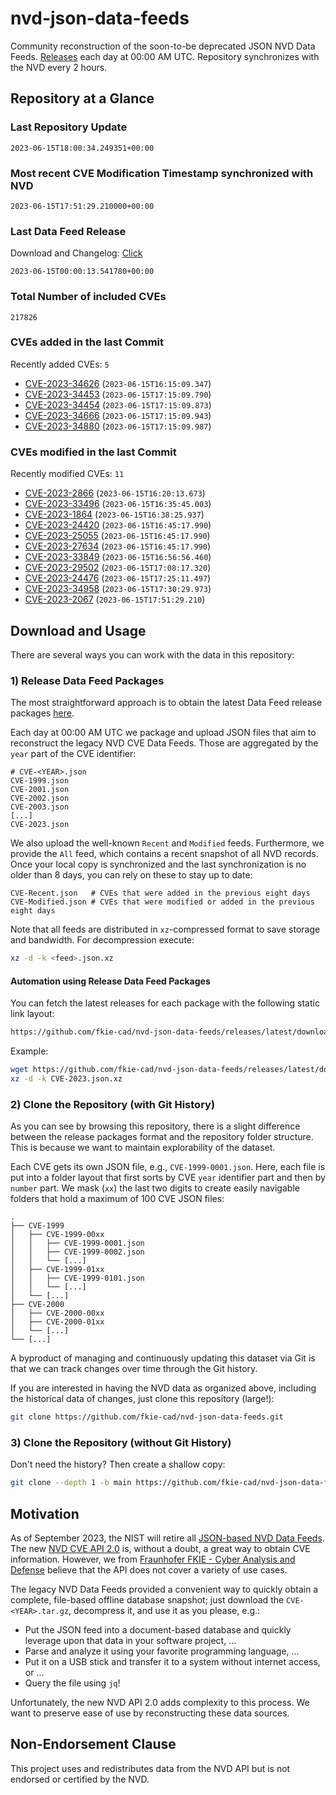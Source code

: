 # nvd-json-data-feeds

Community reconstruction of the soon-to-be deprecated JSON NVD Data Feeds. 
[Releases](https://github.com/fkie-cad/nvd-json-data-feeds/releases/latest) each day at 00:00 AM UTC.
Repository synchronizes with the NVD every 2 hours.

## Repository at a Glance

### Last Repository Update

```plain
2023-06-15T18:00:34.249351+00:00
```

### Most recent CVE Modification Timestamp synchronized with NVD

```plain
2023-06-15T17:51:29.210000+00:00
```

### Last Data Feed Release

Download and Changelog: [Click](https://github.com/fkie-cad/nvd-json-data-feeds/releases/latest)

```plain
2023-06-15T00:00:13.541780+00:00
```

### Total Number of included CVEs

```plain
217826
```

### CVEs added in the last Commit

Recently added CVEs: `5`

* [CVE-2023-34626](CVE-2023/CVE-2023-346xx/CVE-2023-34626.json) (`2023-06-15T16:15:09.347`)
* [CVE-2023-34453](CVE-2023/CVE-2023-344xx/CVE-2023-34453.json) (`2023-06-15T17:15:09.790`)
* [CVE-2023-34454](CVE-2023/CVE-2023-344xx/CVE-2023-34454.json) (`2023-06-15T17:15:09.873`)
* [CVE-2023-34666](CVE-2023/CVE-2023-346xx/CVE-2023-34666.json) (`2023-06-15T17:15:09.943`)
* [CVE-2023-34880](CVE-2023/CVE-2023-348xx/CVE-2023-34880.json) (`2023-06-15T17:15:09.987`)


### CVEs modified in the last Commit

Recently modified CVEs: `11`

* [CVE-2023-2866](CVE-2023/CVE-2023-28xx/CVE-2023-2866.json) (`2023-06-15T16:20:13.673`)
* [CVE-2023-33496](CVE-2023/CVE-2023-334xx/CVE-2023-33496.json) (`2023-06-15T16:35:45.003`)
* [CVE-2023-1864](CVE-2023/CVE-2023-18xx/CVE-2023-1864.json) (`2023-06-15T16:38:25.937`)
* [CVE-2023-24420](CVE-2023/CVE-2023-244xx/CVE-2023-24420.json) (`2023-06-15T16:45:17.990`)
* [CVE-2023-25055](CVE-2023/CVE-2023-250xx/CVE-2023-25055.json) (`2023-06-15T16:45:17.990`)
* [CVE-2023-27634](CVE-2023/CVE-2023-276xx/CVE-2023-27634.json) (`2023-06-15T16:45:17.990`)
* [CVE-2023-33849](CVE-2023/CVE-2023-338xx/CVE-2023-33849.json) (`2023-06-15T16:56:56.460`)
* [CVE-2023-29502](CVE-2023/CVE-2023-295xx/CVE-2023-29502.json) (`2023-06-15T17:08:17.320`)
* [CVE-2023-24476](CVE-2023/CVE-2023-244xx/CVE-2023-24476.json) (`2023-06-15T17:25:11.497`)
* [CVE-2023-34958](CVE-2023/CVE-2023-349xx/CVE-2023-34958.json) (`2023-06-15T17:30:29.973`)
* [CVE-2023-2067](CVE-2023/CVE-2023-20xx/CVE-2023-2067.json) (`2023-06-15T17:51:29.210`)


## Download and Usage

There are several ways you can work with the data in this repository:

### 1) Release Data Feed Packages

The most straightforward approach is to obtain the latest Data Feed release packages [here](https://github.com/fkie-cad/nvd-json-data-feeds/releases/latest).

Each day at 00:00 AM UTC we package and upload JSON files that aim to reconstruct the legacy NVD CVE Data Feeds.
Those are aggregated by the `year` part of the CVE identifier:

```
# CVE-<YEAR>.json
CVE-1999.json
CVE-2001.json
CVE-2002.json
CVE-2003.json
[...]
CVE-2023.json
```

We also upload the well-known `Recent` and `Modified` feeds.
Furthermore, we provide the `All` feed, which contains a recent snapshot of all NVD records.
Once your local copy is synchronized and the last synchronization is no older than 8 days, you can rely on these to stay up to date:

```plain
CVE-Recent.json   # CVEs that were added in the previous eight days
CVE-Modified.json # CVEs that were modified or added in the previous eight days
```

Note that all feeds are distributed in `xz`-compressed format to save storage and bandwidth.
For decompression execute:

```sh
xz -d -k <feed>.json.xz
```


#### Automation using Release Data Feed Packages

You can fetch the latest releases for each package with the following static link layout:

```sh
https://github.com/fkie-cad/nvd-json-data-feeds/releases/latest/download/CVE-<YEAR>.json.xz
```

Example:

```sh
wget https://github.com/fkie-cad/nvd-json-data-feeds/releases/latest/download/CVE-2023.json.xz
xz -d -k CVE-2023.json.xz
```

### 2) Clone the Repository (with Git History)

As you can see by browsing this repository, there is a slight difference between the release packages format and the repository folder structure.
This is because we want to maintain explorability of the dataset.

Each CVE gets its own JSON file, e.g., `CVE-1999-0001.json`.
Here, each file is put into a folder layout that first sorts by CVE `year` identifier part and then by `number` part.
We mask (`xx`) the last two digits to create easily navigable folders that hold a maximum of 100 CVE JSON files:

```plain
.
├── CVE-1999
│   ├── CVE-1999-00xx
│   │   ├── CVE-1999-0001.json
│   │   ├── CVE-1999-0002.json
│   │   └── [...]
│   ├── CVE-1999-01xx
│   │   ├── CVE-1999-0101.json
│   │   └── [...]
│   └── [...]
├── CVE-2000
│   ├── CVE-2000-00xx
│   ├── CVE-2000-01xx
│   └── [...]
└── [...]
```

A byproduct of managing and continuously updating this dataset via Git is that we can track changes over time through the Git history.

If you are interested in having the NVD data as organized above, including the historical data of changes, just clone this repository (large!):

```sh
git clone https://github.com/fkie-cad/nvd-json-data-feeds.git
```

### 3) Clone the Repository (without Git History)

Don't need the history? Then create a shallow copy:

```sh
git clone --depth 1 -b main https://github.com/fkie-cad/nvd-json-data-feeds.git
```

## Motivation

As of September 2023, the NIST will retire all [JSON-based NVD Data Feeds](https://nvd.nist.gov/vuln/data-feeds#divRetirementBanner-1).
The new [NVD CVE API 2.0](https://nvd.nist.gov/developers/vulnerabilities) is, without a doubt, a great way to obtain CVE information.
However, we from [Fraunhofer FKIE - Cyber Analysis and Defense](https://www.fkie.fraunhofer.de/en/departments/cad.html) believe that the API does not cover a variety of use cases.

The legacy NVD Data Feeds provided a convenient way to quickly obtain a complete, file-based offline database snapshot; just download the `CVE-<YEAR>.tar.gz`, decompress it, and use it as you please, e.g.:

* Put the JSON feed into a document-based database and quickly leverage upon that data in your software project, ...
* Parse and analyze it using your favorite programming language, ...
* Put it on a USB stick and transfer it to a system without internet access, or ...
* Query the file using `jq`!

Unfortunately, the new NVD API 2.0 adds complexity to this process.
We want to preserve ease of use by reconstructing these data sources.

## Non-Endorsement Clause

This project uses and redistributes data from the NVD API but is not endorsed or certified by the NVD.